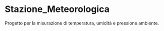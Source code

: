 # Stazione_Meteorologica
 Progetto per la misurazione di temperatura, umidità e pressione ambiente.

